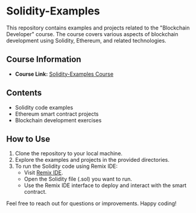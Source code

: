 # Solidity-Examples

This repository contains examples and projects related to the "Blockchain Developer" course. The course covers various aspects of blockchain development using Solidity, Ethereum, and related technologies.

## Course Information
- **Course Link:** [Solidity-Examples Course](https://www.udemy.com/course/blockchain-developer/)

## Contents
- Solidity code examples
- Ethereum smart contract projects
- Blockchain development exercises

## How to Use
1. Clone the repository to your local machine.
2. Explore the examples and projects in the provided directories.
3. To run the Solidity code using Remix IDE:
    - Visit [Remix IDE](https://remix.ethereum.org/).
    - Open the Solidity file (.sol) you want to run.
    - Use the Remix IDE interface to deploy and interact with the smart contract.

Feel free to reach out for questions or improvements. Happy coding!
